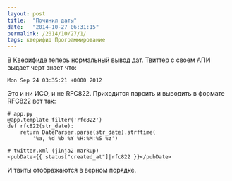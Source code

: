 ```yaml
---
layout: post
title:  "Починил даты"
date:   "2014-10-27 06:31:15"
permalink: /2014/10/27/1/
tags: кверифид Программирование
---
```


В [Кверифиде](http://queryfeed.net/) теперь нормальный вывод
дат. Твиттер с своем АПИ выдает черт знает что:

~~~
Mon Sep 24 03:35:21 +0000 2012
~~~

Это и ни ИСО, и не RFC822. Приходится парсить и выводить в формате
RFC822 вот так:

~~~
# app.py
@app.template_filter('rfc822')
def rfc822(str_date):
    return DateParser.parse(str_date).strftime(
        '%a, %d %b %Y %H:%M:%S %z')

# twitter.xml (jinja2 markup)
<pubDate>{{ status["created_at"]|rfc822 }}</pubDate>
~~~

И твиты отображаются в верном порядке.
